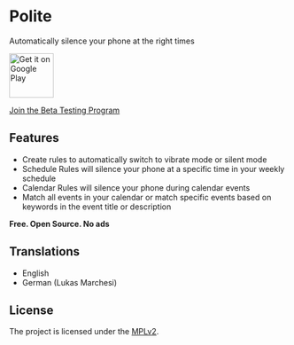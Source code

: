 # Polite

Automatically silence your phone at the right times

[<img alt="Get it on Google Play"
	src="https://play.google.com/intl/en_us/badges/images/generic/en_badge_web_generic.png"
	height="80">](https://play.google.com/store/apps/details?id=me.camsteffen.polite)

[Join the Beta Testing Program](https://play.google.com/apps/testing/me.camsteffen.polite)

## Features

* Create rules to automatically switch to vibrate mode or silent mode
* Schedule Rules will silence your phone at a specific time in your weekly schedule
* Calendar Rules will silence your phone during calendar events
* Match all events in your calendar or match specific events based on keywords in the event title or description

**Free. Open Source. No ads**

## Translations

* English
* German (Lukas Marchesi)

## License

The project is licensed under the [MPLv2](LICENSE).
